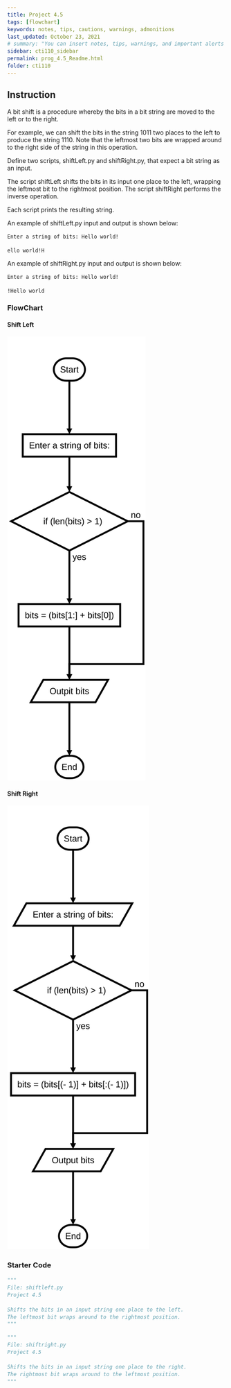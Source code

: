 ```yaml
---
title: Project 4.5
tags: [flowchart]
keywords: notes, tips, cautions, warnings, admonitions
last_updated: October 23, 2021
# summary: "You can insert notes, tips, warnings, and important alerts in your content. These notes are stored as shortcodes made available through the linksrefs.hmtl include."
sidebar: cti110_sidebar
permalink: prog_4.5_Readme.html
folder: cti110
---
```


## Instruction

A bit shift is a procedure whereby the bits in a bit string are moved to the left or to the right.

For example, we can shift the bits in the string 1011 two places to the left to produce the string 1110. Note that the leftmost two bits are wrapped around to the right side of the string in this operation.

Define two scripts, shiftLeft.py and shiftRight.py, that expect a bit string as an input.

The script shiftLeft shifts the bits in its input one place to the left, wrapping the leftmost bit to the rightmost position.
The script shiftRight performs the inverse operation.

Each script prints the resulting string.

An example of shiftLeft.py input and output is shown below:

```text
Enter a string of bits: Hello world!

ello world!H
```

An example of shiftRight.py input and output is shown below:

```text
Enter a string of bits: Hello world!

!Hello world
```

### FlowChart

#### Shift Left

![Shift Left](../../images/cti110_p_4.5_shiftleft.flowchart.svg)

#### Shift Right

![Shift Left](../../images/cti110_p_4.5_shiftright.flowchart.svg)

### Starter Code

```python
"""
File: shiftleft.py
Project 4.5

Shifts the bits in an input string one place to the left.
The leftmost bit wraps around to the rightmost position.
"""

```

```python
"""
File: shiftright.py
Project 4.5

Shifts the bits in an input string one place to the right.
The rightmost bit wraps around to the leftmost position.
"""

```
